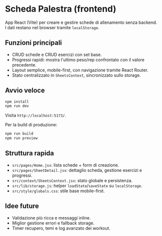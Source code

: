 # Scheda Palestra (frontend)

App React (Vite) per creare e gestire schede di allenamento senza backend. I dati restano nel browser tramite `localStorage`.

## Funzioni principali

- CRUD schede e CRUD esercizi con set base.
- Progressi rapidi: mostra l'ultimo peso/rep confrontato con il valore precedente.
- Layout semplice, mobile-first, con navigazione tramite React Router.
- Stato centralizzato in `SheetsContext`, sincronizzato sullo storage.

## Avvio veloce

```bash
npm install
npm run dev
```

Visita `http://localhost:5173/`.

Per la build di produzione:

```bash
npm run build
npm run preview
```

## Struttura rapida

- `src/pages/Home.jsx`: lista schede + form di creazione.
- `src/pages/SheetDetail.jsx`: dettaglio scheda, gestione esercizi e progressi.
- `src/context/SheetsContext.jsx`: stato globale e persistenza.
- `src/lib/storage.js`: helper `loadState`/`saveState` su `localStorage`.
- `src/style/globals.css`: stile base mobile-first.

## Idee future

- Validazione più ricca e messaggi inline.
- Miglior gestione errori e fallback storage.
- Timer recupero, temi e log avanzato dei workout.
